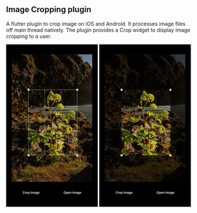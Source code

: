 ## Image Cropping plugin
A flutter plugin to crop image on iOS and Android. It processes image files off main thread natively. The plugin provides a Crop widget to display image cropping to a user.

<p>
	<img src="images/image_crop1.jpg" width="250" />
	<img src="images/image_crop2.jpg" width="250" />
</p>